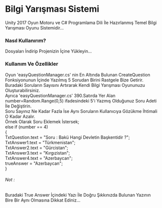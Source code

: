 # Bilgi Yarışması Sistemi 

Unity 2017 Oyun Motoru ve C# Programlama Dili İle Hazırlanmış Temel Bilgi Yarışması Oyunu Sistemidir...

### Nasıl Kullanırım?

Dosyaları İndirip Projenizin İçine Yükleyin...

### Kullanım Ve Özellikler

Oyun 'easyQuestionManager.cs' nin En Altında Bulunan CreateQuestion Fonksiyonunun İçinde Yazılmış 5 Sorudan Birini Rastgele Bize Getirir. Buradaki Soruların Sayısını Artırarak Kendi Bilgi Yarışması Oyununuzu Oluşturabilirsiniz. <br />
Ayrıca 'easyQuestionManager.cs' 390.Satırda Yer Alan number=Random.Range(0,5) ifadesindeki 5'i Yazmış Olduğunuz Soru Adeti İle Değiştirin. <br />
Soru Sayınız Ne Kadar Fazla İse Aynı Soruların Kullanıcıya Gözükme İhtimali O Kadar Azalır.
<br />
Örnek Olarak Soru Eklemek İstersek;<br />
else if (number == 4)<br />
        {<br />
            TxtQuestion.text = "Soru : Bakü Hangi Devletin Başkentidir ?";<br />
            TxtAnswer1.text = "Türkmenistan";<br />
            TxtAnswer2.text = "Gürcistan";<br />
            TxtAnswer3.text = "Kırgızistan";<br />
            TxtAnswer4.text = "Azerbaycan";<br />
            trueAnswer = "Azerbaycan";<br />
        }<br />
###### Not : 
Buradaki True Answer İçindeki Yazı İle Doğru Şıkkınızda Bulunan Yazının Bire Bir Aynı Olmasına Dikkat Ediniz...
